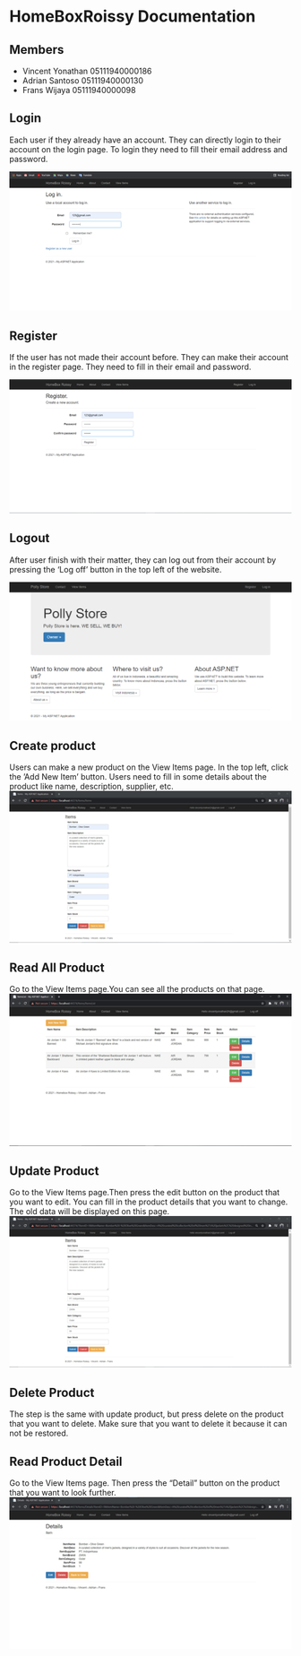 # HomeBoxRoissy Documentation

## Members
- Vincent Yonathan 05111940000186
- Adrian Santoso 05111940000130
- Frans Wijaya 05111940000098

## Login
Each user if they already have an account. They can directly login to their account on the login page. To login they need to fill their email address and password.

![login](/assets/login.png)

## Register
If the user has not made their account before. They can make their account in the register page. They need to fill in their email and password.

![register](/assets/register.png)

## Logout
After user finish with their matter, they can log out from their account by pressing the ‘Log off’ button in the top left of the website.

![logout](/assets/polly.png)

## Create product 
Users can make a new product on the View Items page. In the top left, click the ’Add New Item’ button. Users need to fill in some details about the product like name, description, supplier, etc.
![create](/assets/insert.png)
## Read All Product
Go to the View Items page.You can see all the products on that page.
![read](/assets/read.png)

## Update Product
Go to the View Items page.Then press the edit button on the product that you want to edit. You can fill in the product details that you want to change. The old data will be displayed on this page.
![update](/assets/update.png)

## Delete Product
The step is the same with update product, but press delete on the product that you want to delete. Make sure that you want to delete it because it can not be restored.

## Read Product Detail
Go to the View Items page. Then press the “Detail” button on the product that you want to look further.
![read2](/assets/read2.png)
